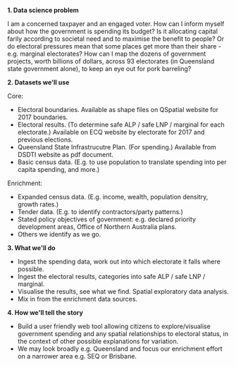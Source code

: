 
**1. Data science problem**

I am a concerned taxpayer and an engaged voter. How can I inform myself about how the government is spending its budget? Is it allocating capital farily according to societal need and to maximise the benefit to people? Or do electoral pressures mean that some places get more than their share - e.g. marginal electorates? How can I map the dozens of government projects, worth billions of dollars, across 93 electorates (in Queensland state government alone), to keep an eye out for pork barreling?

**2. Datasets we'll use**

Core:
- Electoral boundaries. Available as shape files on QSpatial website for 2017 boundaries.
- Electoral results. (To determine safe ALP / safe LNP / marginal for each electorate.) Available on ECQ website by electorate for 2017 and previous elections.
- Queensland State Infrastrucutre Plan. (For spending.) Available from DSDTI website as pdf document.
- Basic census data. (E.g. to use population to translate spending into per capita spending, and more.)

Enrichment:
- Expanded census data. (E.g. income, wealth, population densitry, growth rates.)
- Tender data. (E.g. to identify contractors/party patterns.)
- Stated policy objectives of government: e.g. declared priority development areas, Office of Northern Australia plans.
- Others we identify as we go.

**3. What we'll do**
- Ingest the spending data, work out into which electorate it falls where possible.
- Ingest the electoral results, categories into safe ALP / safe LNP / marginal.
- Visualise the results, see what we find. Spatial exploratory data analysis.
- Mix in from the enrichment data sources.

**4. How we'll tell the story**
- Build a user friendly web tool allowing citizens to explore/visualise government spending and any spatial relationships to electoral status, in the context of other possible explanations for variation.
- We may look broadly e.g. Queensland and focus our enrichment effort on a narrower area e.g. SEQ or Brisbane.
